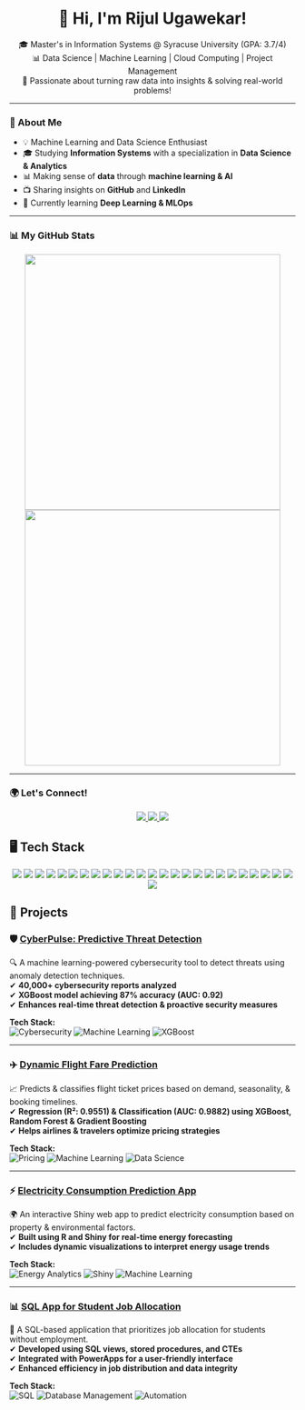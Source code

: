 <h1 align="center"> 👋 Hi, I'm Rijul Ugawekar! </h1>

<p align="center">
  🎓 Master's in Information Systems @ Syracuse University (GPA: 3.7/4) <br>
  📊 Data Science | Machine Learning | Cloud Computing | Project Management <br>
  📌 Passionate about turning raw data into insights & solving real-world problems! 
</p>

---

### 🚀 About Me  
- 💡 Machine Learning and Data Science Enthusiast  
- 🎓 Studying **Information Systems** with a specialization in **Data Science & Analytics**  
- 📊 Making sense of **data** through **machine learning & AI**  
- 📺 Sharing insights on **GitHub** and **LinkedIn**  
- 🌱 Currently learning **Deep Learning & MLOps**  

---

### 📊 My GitHub Stats  

<p align="center">
  <img src="https://github-readme-stats.vercel.app/api?username=techwthjul&show_icons=true&theme=radical&hide=stars,prs" width="450px"/>
  <img src="https://github-readme-streak-stats.herokuapp.com/?user=techwthjul&theme=radical" width="450px"/>
</p>

---

### 🌍 Let's Connect!  

<p align="center">
  <a href="https://www.linkedin.com/in/rijul-ugawekar/">
    <img src="https://img.shields.io/badge/LinkedIn-blue?style=for-the-badge&logo=linkedin&logoColor=white"/>
  </a>
  <a href="mailto:rnugawek@syr.edu">
    <img src="https://img.shields.io/badge/Email-D14836?style=for-the-badge&logo=gmail&logoColor=white"/>
  </a>
  <a href="https://github.com/techwthjul">
    <img src="https://img.shields.io/badge/GitHub-181717?style=for-the-badge&logo=github&logoColor=white"/>
  </a>
</p>

## **🖥️ Tech Stack**

<p align="center">
  <img src="https://img.shields.io/badge/Python-3776AB?style=for-the-badge&logo=python&logoColor=white"/>
  <img src="https://img.shields.io/badge/SQL-4479A1?style=for-the-badge&logo=postgresql&logoColor=white"/>
  <img src="https://img.shields.io/badge/R-276DC3?style=for-the-badge&logo=r&logoColor=white"/>
  <img src="https://img.shields.io/badge/Scala-DC322F?style=for-the-badge&logo=scala&logoColor=white"/>
  <img src="https://img.shields.io/badge/TensorFlow-FF6F00?style=for-the-badge&logo=tensorflow&logoColor=white"/>
  <img src="https://img.shields.io/badge/PyTorch-EE4C2C?style=for-the-badge&logo=pytorch&logoColor=white"/>
  <img src="https://img.shields.io/badge/XGBoost-FF8000?style=for-the-badge&logo=xgboost&logoColor=white"/>
  <img src="https://img.shields.io/badge/Sci--kit%20Learn-F7931E?style=for-the-badge&logo=scikitlearn&logoColor=white"/>
  <img src="https://img.shields.io/badge/Tableau-E97627?style=for-the-badge&logo=tableau&logoColor=white"/>
  <img src="https://img.shields.io/badge/Power%20BI-F2C811?style=for-the-badge&logo=powerbi&logoColor=white"/>
  <img src="https://img.shields.io/badge/Google%20Analytics-E37400?style=for-the-badge&logo=google-analytics&logoColor=white"/>
  <img src="https://img.shields.io/badge/AWS-232F3E?style=for-the-badge&logo=amazon-aws&logoColor=white"/>
  <img src="https://img.shields.io/badge/Azure-0078D4?style=for-the-badge&logo=microsoft-azure&logoColor=white"/>
  <img src="https://img.shields.io/badge/Kubernetes-326CE5?style=for-the-badge&logo=kubernetes&logoColor=white"/>
  <img src="https://img.shields.io/badge/Terraform-7B42BC?style=for-the-badge&logo=terraform&logoColor=white"/>
  <img src="https://img.shields.io/badge/Ansible-EE0000?style=for-the-badge&logo=ansible&logoColor=white"/>
  <img src="https://img.shields.io/badge/Docker-2496ED?style=for-the-badge&logo=docker&logoColor=white"/>
  <img src="https://img.shields.io/badge/Jenkins-D24939?style=for-the-badge&logo=jenkins&logoColor=white"/>
  <img src="https://img.shields.io/badge/SQL%20Server-CC2927?style=for-the-badge&logo=microsoft-sql-server&logoColor=white"/>
  <img src="https://img.shields.io/badge/Hadoop-66CCFF?style=for-the-badge&logo=apache-hadoop&logoColor=white"/>
  <img src="https://img.shields.io/badge/Microsoft%20Access-A4373A?style=for-the-badge&logo=microsoft-access&logoColor=white"/>
  <img src="https://img.shields.io/badge/NoSQL-FF9900?style=for-the-badge&logo=mongodb&logoColor=white"/>
  <img src="https://img.shields.io/badge/Git-F05032?style=for-the-badge&logo=git&logoColor=white"/>
  <img src="https://img.shields.io/badge/GitHub-181717?style=for-the-badge&logo=github&logoColor=white"/>
  <img src="https://img.shields.io/badge/AWS%20CodePipeline-FF9900?style=for-the-badge&logo=amazon-aws&logoColor=white"/>
  <img src="https://img.shields.io/badge/CloudFormation-FF4F8B?style=for-the-badge&logo=amazon-aws&logoColor=white"/>
</p>

## **📂 Projects**  

### 🛡️ [CyberPulse: Predictive Threat Detection](https://github.com/techwthjul/ML-CyberPulse-ThreatDetection)
🔍 A machine learning-powered cybersecurity tool to detect threats using anomaly detection techniques.  
✔ **40,000+ cybersecurity reports analyzed**  
✔ **XGBoost model achieving 87% accuracy (AUC: 0.92)**  
✔ **Enhances real-time threat detection & proactive security measures**  

**Tech Stack:**  
![Cybersecurity](https://img.shields.io/badge/Cybersecurity-008000?style=for-the-badge&logo=databricks&logoColor=white) 
![Machine Learning](https://img.shields.io/badge/Machine%20Learning-FFA500?style=for-the-badge&logo=python&logoColor=white) 
![XGBoost](https://img.shields.io/badge/XGBoost-FF8000?style=for-the-badge&logo=xgboost&logoColor=white)  

---

### ✈️ [Dynamic Flight Fare Prediction](https://github.com/techwthjul/Dynamic_Pricing_ML-Project)
📈 Predicts & classifies flight ticket prices based on demand, seasonality, & booking timelines.  
✔ **Regression (R²: 0.9551) & Classification (AUC: 0.9882) using XGBoost, Random Forest & Gradient Boosting**  
✔ **Helps airlines & travelers optimize pricing strategies**  

**Tech Stack:**  
![Pricing](https://img.shields.io/badge/Dynamic%20Pricing-800080?style=for-the-badge&logo=google-analytics&logoColor=white) 
![Machine Learning](https://img.shields.io/badge/Machine%20Learning-FFA500?style=for-the-badge&logo=python&logoColor=white) 
![Data Science](https://img.shields.io/badge/Data%20Science-0000FF?style=for-the-badge&logo=anaconda&logoColor=white)  

---

### ⚡ [Electricity Consumption Prediction App](https://github.com/techwthjul/Electricity-Consumption-Prediction-App-Using-Shiny-and-R-Programming-)
🌍 An interactive Shiny web app to predict electricity consumption based on property & environmental factors.  
✔ **Built using R and Shiny for real-time energy forecasting**  
✔ **Includes dynamic visualizations to interpret energy usage trends**  

**Tech Stack:**  
![Energy Analytics](https://img.shields.io/badge/Energy%20Analytics-008000?style=for-the-badge&logo=google-analytics&logoColor=white) 
![Shiny](https://img.shields.io/badge/Shiny-0000FF?style=for-the-badge&logo=r&logoColor=white) 
![Machine Learning](https://img.shields.io/badge/Machine%20Learning-FFA500?style=for-the-badge&logo=python&logoColor=white)  

---

### 📊 [SQL App for Student Job Allocation](https://github.com/techwthjul/Student_Employment_App_SQL)
💼 A SQL-based application that prioritizes job allocation for students without employment.  
✔ **Developed using SQL views, stored procedures, and CTEs**  
✔ **Integrated with PowerApps for a user-friendly interface**  
✔ **Enhanced efficiency in job distribution and data integrity**  

**Tech Stack:**  
![SQL](https://img.shields.io/badge/SQL-4479A1?style=for-the-badge&logo=postgresql&logoColor=white) 
![Database Management](https://img.shields.io/badge/Database%20Management-008000?style=for-the-badge&logo=microsoft-access&logoColor=white) 
![Automation](https://img.shields.io/badge/Automation-FF0000?style=for-the-badge&logo=github-actions&logoColor=white)  


